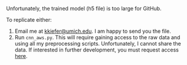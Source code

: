 Unfortunately, the trained model (h5 file) is too large for GitHub.

To replicate either:

1. Email me at kkiefer@umich.edu. I am happy to send you the file.
2. Run `cnn_aws.py`. This will require gaining access to the raw data and using all my preprocessing scripts. Unfortunately, I cannot share the data. If interested in further development, you must request access [here](http://dcapswoz.ict.usc.edu/).

